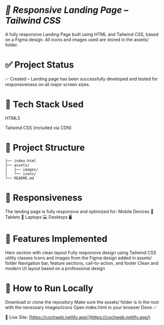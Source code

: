 # *🚀 Responsive Landing Page – Tailwind CSS*
A fully responsive Landing Page built using HTML and Tailwind CSS, based on a Figma design. All icons and images used are stored in the assets/ folder.

# **✅ Project Status**
✅ Created – Landing page has been successfully developed and tested for responsiveness on all major screen sizes.

# **🧰 Tech Stack Used**
HTML5

Tailwind CSS (included via CDN)


# **📁 Project Structure**
```
├── index.html
├── assets/
│   ├── images/
│   └── icons/
└── README.md
```


# **📱 Responsiveness**
The landing page is fully responsive and optimized for:
Mobile Devices 📱
Tablets 📲
Laptops 💻
Desktops 🖥️

# **🌟 Features Implemented**
Hero section with clean layout
Fully responsive design using Tailwind CSS utility classes
Icons and images from the Figma design added in assets/ folder
Navigation bar, feature sections, call-to-action, and footer
Clean and modern UI layout based on a professional design

# **🚀 How to Run Locally**
Download or clone the repository
Make sure the assets/ folder is in the root with the necessary images/icons
Open index.html in your browser
Done ✅

🔗 Live Site: [https://cochweb.netlify.app/](https://cochweb.netlify.app/)
